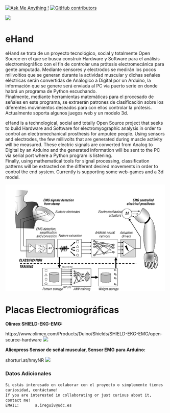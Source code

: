 [![Ask Me Anything !](https://img.shields.io/badge/Ask%20me-anything-1abc9c.svg)](https://www.linkedin.com/in/aireguivalcarcel/)
[![GitHub contributors](https://img.shields.io/badge/-contributors-blue)](https://github.com/aleir97/ehand/graphs/contributors/)

<html>
  <head>
    <img src="https://1000marcas.net/wp-content/uploads/2019/12/UDC-emblema.jpg" high="300" width="500" class="center">
  </head>
</html>


# eHand
eHand se trata de un proyecto tecnológico, social y totalmente Open Source en el que se busca construir Hardware y Software para el análisis electromiográfico con el fin de controlar una prótesis electromecánica para gente amputada.
Mediante sensores y electrodos se medirán los pocos milivoltios que se generan durante la actividad muscular y dichas señales eléctricas serán convertidas de Análogico a Digital por un Arduino, la información que se genere será enviada al PC via puerto serie en donde habrá un programa de Python escuchando.\
Finalmente, mediante herramientas matemáticas para el procesado de señales en este programa, se extraerán patrones de clasificación sobre los diferentes movimientos deseados para con ellos controlar la prótesis. Actualmente soporta algunos juegos web y un modelo 3d. 

eHand is a technological, social and totally Open Source project that seeks to build Hardware and Software for electromyographic analysis in order to control an electromechanical prosthesis for amputee people.
Using sensors and electrodes, the few millivolts that are generated during muscle activity will be measured. These electric signals are converted from Analog to Digital by an Arduino and the generated information will be sent to the PC via serial port where a Python program is listening.\
Finally, using mathematical tools for signal processing, classification patterns will be extracted on the different desired movements in order to control the end system. Currently is supporting some web-games and a 3d model.

<html>
  <head>
    <img src="https://github.com/aleir97/eHand/blob/master/DOC/prostheses_general_architecture.png" high="300" width="500" class="center">
  </head>
</html>


# Placas Electromiográficas
**Olimex SHIELD-EKG-EMG:**
<html>
  <head>
    https://www.olimex.com/Products/Duino/Shields/SHIELD-EKG-EMG/open-source-hardware
    <img src="https://www.olimex.com/Products/Duino/Shields/SHIELD-EKG-EMG/images/thumbs/310x230/SHIELD-EKG-EMG-01.jpg" high="300" width="500" onclick="">
  </head>
</html>


**Aliexpress Sensor de señal muscular, Sensor EMG para Arduino:**
<html>
  <head>
    shorturl.at/hmyNR
    <img src="https://ae01.alicdn.com/kf/HTB1CWTKayzxK1RkSnaVq6xn9VXaA.jpg" high="300" width="500" onclick="">
  </head>
</html>


### Datos Adicionales
    Si estás interesado en colaborar con el proyecto o simplemente tienes curiosidad, contáctame!
    If you are interested in collaborating or just curious about it, contact me!
    EMAIL:       a.ireguiv@udc.es
    

